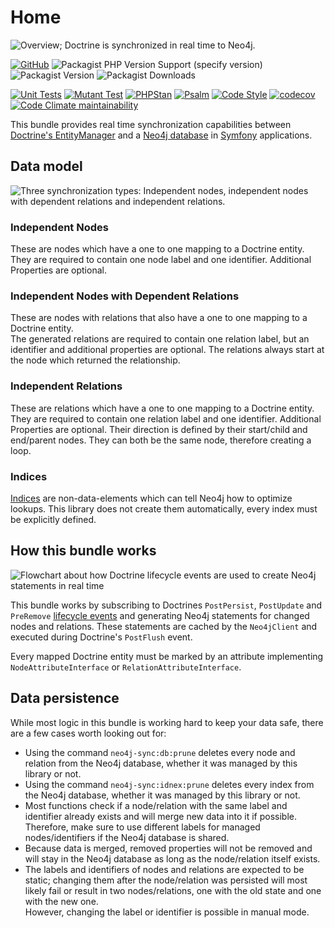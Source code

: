 # Home

![Overview; Doctrine is synchronized in real time to Neo4j.](/assets/Header.png)

[![GitHub](https://img.shields.io/github/license/Syndesi/neo4j-sync-bundle)](https://github.com/Syndesi/neo4j-sync-bundle/blob/main/LICENSE)
![Packagist PHP Version Support (specify version)](https://img.shields.io/packagist/php-v/syndesi/neo4j-sync-bundle/dev-refactor)
![Packagist Version](https://img.shields.io/packagist/v/syndesi/neo4j-sync-bundle)
![Packagist Downloads](https://img.shields.io/packagist/dm/syndesi/neo4j-sync-bundle)

[![Unit Tests](https://github.com/Syndesi/neo4j-sync-bundle/actions/workflows/ci-unit-test.yml/badge.svg)](https://github.com/Syndesi/neo4j-sync-bundle/actions/workflows/ci-unit-test.yml)
[![Mutant Test](https://github.com/Syndesi/neo4j-sync-bundle/actions/workflows/ci-mutant-test.yml/badge.svg)](https://github.com/Syndesi/neo4j-sync-bundle/actions/workflows/ci-mutant-test.yml)
[![PHPStan](https://github.com/Syndesi/neo4j-sync-bundle/actions/workflows/ci-phpstan.yml/badge.svg)](https://github.com/Syndesi/neo4j-sync-bundle/actions/workflows/ci-phpstan.yml)
[![Psalm](https://github.com/Syndesi/neo4j-sync-bundle/actions/workflows/ci-psalm.yml/badge.svg)](https://github.com/Syndesi/neo4j-sync-bundle/actions/workflows/ci-psalm.yml)
[![Code Style](https://github.com/Syndesi/neo4j-sync-bundle/actions/workflows/ci-code-style.yml/badge.svg)](https://github.com/Syndesi/neo4j-sync-bundle/actions/workflows/ci-code-style.yml)
[![codecov](https://codecov.io/gh/Syndesi/neo4j-sync-bundle/branch/refactor/graph/badge.svg?token=O6PDLWHO6J)](https://codecov.io/gh/Syndesi/neo4j-sync-bundle)
[![Code Climate maintainability](https://img.shields.io/codeclimate/maintainability/Syndesi/neo4j-sync-bundle)](https://codeclimate.com/github/Syndesi/neo4j-sync-bundle/maintainability)

This bundle provides real time synchronization capabilities between
[Doctrine's EntityManager](https://www.doctrine-project.org/) and a [Neo4j database](https://neo4j.com/) in
[Symfony](https://symfony.com/) applications.

## Data model

![Three synchronization types: Independent nodes, independent nodes with dependent relations and independent
relations.](/assets/Synchronization_Types.png)

### Independent Nodes

These are nodes which have a one to one mapping to a Doctrine entity.  
They are required to contain one node label and one identifier. Additional Properties are optional.

### Independent Nodes with Dependent Relations

These are nodes with relations that also have a one to one mapping to a Doctrine entity.  
The generated relations are required to contain one relation label, but an identifier and additional properties are
optional. The relations always start at the node which returned the relationship.

### Independent Relations

These are relations which have a one to one mapping to a Doctrine entity.  
They are required to contain one relation label and one identifier. Additional Properties are optional. Their direction
is defined by their start/child and end/parent nodes. They can both be the same node, therefore creating a loop.

### Indices

[Indices](https://neo4j.com/docs/cypher-manual/current/indexes-for-search-performance/) are non-data-elements which can
tell Neo4j how to optimize lookups. This library does not create them automatically, every index must be explicitly
defined.

## How this bundle works

![Flowchart about how Doctrine lifecycle events are used to create Neo4j statements in real
time](/assets/Flowchart_Doctrine_Events.png)

This bundle works by subscribing to Doctrines `PostPersist`, `PostUpdate` and `PreRemove`
[lifecycle events](https://www.doctrine-project.org/projects/doctrine-orm/en/current/reference/events.html) and
generating Neo4j statements for changed nodes and relations. These statements are cached by the `Neo4jClient` and
executed during Doctrine's `PostFlush` event.

Every mapped Doctrine entity must be marked by an attribute implementing `NodeAttributeInterface` or
`RelationAttributeInterface`.

## Data persistence

While most logic in this bundle is working hard to keep your data safe, there are a few cases worth looking out for:

- Using the command `neo4j-sync:db:prune` deletes every node and relation from the Neo4j database, whether it was
  managed by this library or not.
- Using the command `neo4j-sync:idnex:prune` deletes every index from the Neo4j database, whether it was managed by this
  library or not.
- Most functions check if a node/relation with the same label and identifier already exists and will merge new data into
  it if possible. Therefore, make sure to use different labels for managed nodes/identifiers if the Neo4j database is
  shared.
- Because data is merged, removed properties will not be removed and will stay in the Neo4j database as long as the
  node/relation itself exists.
- The labels and identifiers of nodes and relations are expected to be static; changing them after the node/relation was
  persisted will most likely fail or result in two nodes/relations, one with the old state and one with the new one.  
  However, changing the label or identifier is possible in manual mode.
